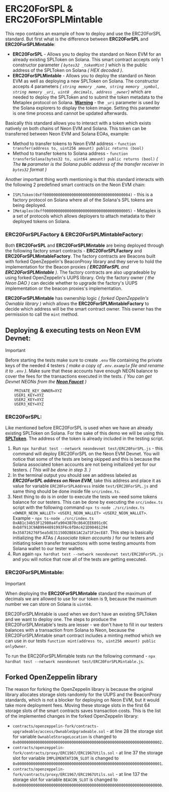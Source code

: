 # ERC20ForSPL & ERC20ForSPLMintable

This repo contains an example of how to deploy and use the ERC20ForSPL standard. But first what is the difference between **ERC20ForSPL** and **ERC20ForSPLMintable**:
* **ERC20ForSPL** - Allows you to deploy the standard on Neon EVM for an already existing SPLToken on Solana. This smart contract accepts only 1 constructor parameter _( `bytes32 _tokenMint` )_ which is the public address of the SPLToken on Solana _( HEX decoded )_.
* **ERC20ForSPLMintable** - Allows you to deploy the standard on Neon EVM as well as deploying a new SPLToken on Solana. The constructor accepts 4 parameters _( ` string memory _name, string memory _symbol, string memory _uri, uint8 _decimals, address _owner `)_ which are needed to deploy the SPLToken and to submit the token metadata to the Metaplex protocol on Solana. **<u>Warning</u>** - the `_uri` parameter is used by the Solana explorers to display the token image. Setting this parameter is one time process and cannot be updated afterwards.

Basically this standard allows you to interact with a token which exists natively on both chains of Neon EVM and Solana. This token can be transferred between Neon EVM and Solana EOAs, example:
* Method to transfer tokens to Neon EVM address - `function transfer(address to, uint256 amount) public returns (bool)`
* Method to transfer tokens to Solana address - `function transferSolana(bytes32 to, uint64 amount) public returns (bool)` _( The **to** parameter is the Solana public address of the transfer receiver in `bytes32` format )_

Another important thing worth mentioning is that this standard interacts with the following 2 predefined smart contracts on the Neon EVM chain:
* `ISPLToken(0xFf00000000000000000000000000000000000004)` - this is a factory protocol on Solana where all of the Solana's SPL tokens are being deployed.
* `IMetaplex(0xff00000000000000000000000000000000000005)` - Metaplex is a set of protocols which allows deployers to attach metadata to their deployed tokens on Solana.

### **ERC20ForSPLFactory** & **ERC20ForSPLMintableFactory**:
Both **ERC20ForSPL** and **ERC20ForSPLMintable** are being deployed through the following factory smart contracts - **ERC20ForSPLFactory** and **ERC20ForSPLMintableFactory**. The factory contracts are Beacons built with forked OpenZeppelin's BeaconProxy library and they serve to hold the implementation for the Beacon proxies _( **ERC20ForSPL** and **ERC20ForSPLMintable** )_. The factory contracts are also upgradeable by using forked OpenZeppelin's UUPS library. Only the factory owner _( the Neon DAO )_ can decide whether to upgrade the factory's UUPS implementation or the beacon proxies's implementation.

**ERC20ForSPLMintable** has ownership logic _( forked OpenZeppelin's Ownable library )_ which allows the **ERC20ForSPLMintableFactory** to decide which address will be the smart contract owner. This owner has the permission to call the `mint` method.

## Deploying & executing tests on Neon EVM Devnet:
> [!IMPORTANT]  
> Before starting the tests make sure to create `.env` file containing the private keys of the needed 4 testers _( make a copy of `.env.example` file and rename it to `.env` )_. Make sure that these accounts have enough NEON balance to cover the fees for the transactions executed in the tests. _( You can get Devnet NEONs from the **[Neon Faucet](https://neonfaucet.org)** )_
```
    PRIVATE_KEY_OWNER=XYZ
    USER1_KEY=XYZ
    USER2_KEY=XYZ
    USER3_KEY=XYZ
```

### ERC20ForSPL:
Like mentioned before ERC20ForSPL is used when we have an already existing SPLToken on Solana. For the sake of this demo we will be using this **[SPLToken](https://solscan.io/token/C5h24dhh9PjaVtHmf6CaqXbhi9SgrfwUSQt2MskWRLYr?cluster=devnet)**. The address of the token is already included in the testing script.
1. Run `npx hardhat test --network neondevnet test/ERC20ForSPL.js` - this command will deploy ERC20ForSPL on the Neon EVM Devnet. You will notice that some of the tests are being skipped and this is because the Solana associated token accounts are not being initialized yet for our testers. _( This will be done in step 3. )_
2. In the terminal output you should see an address labeled as _**ERC20ForSPL address on Neon EVM**_, take this address and place it as value for variable `ERC20ForSPLAddress` inside `test/ERC20ForSPL.js` and same thing should be done inside file `src/index.ts`.
3. Next thing to do is in order to execute the tests we need some tokens balance for our testers. This can be done by executing the `src/index.ts` script with the following command `npx ts-node ./src/index.ts <OWNER_NEON_WALLET> <USER1_NEON_WALLET> <USER2_NEON_WALLET>`. Example - `npx ts-node ./src/index.ts 0xAB1c34b53F12980a4fa9043B70c864CEE6891c0C 0xb8f913C9AB9944891993F6c6fDAc421D98461294 0x358726276F5ea5dE31150D2BE61AC2a71F2ecE87`. This step is basically initializing the ATAs _( Associate token accounts )_ for our testers and initiating token transfer transactions with some testing amounts from Solana wallet to our tester wallets.
4. Run again `npx hardhat test --network neondevnet test/ERC20ForSPL.js` and you will notice that now all of the tests are getting executed.

### ERC20ForSPLMintable:
> [!IMPORTANT]  
> When deploying the **ERC20ForSPLMintable** standard the maximum of decimals we are allowed to use for our token is 9, because the maximum number we can store on Solana is `uint64`.

ERC20ForSPLMintable is used when we don't have an existing SPLToken and we want to deploy one. The steps to produce the ERC20ForSPLMintable's tests are lesser - we don't have to fill in our testers balances with a transaction from Solana to Neon, because the ERC20ForSPLMintable smart contract includes a minting method which we can use in our tests `function mint(address to, uint256 amount) public onlyOwner`.

To run the ERC20ForSPLMintable tests run the following command - `npx hardhat test --network neondevnet test/ERC20ForSPLMintable.js`.

## Forked OpenZeppelin library
The reason for forking the OpenZeppelin library is because the original library allocates storage slots randomly for the UUPS and the BeaconProxy standards, which is not a blocker for deploying on Neon EVM, but it would take more deployment fees. Moving these storage slots in the first 64 storage slots of the smart contracts saves transaction costs. Тhis is the list of the implemented changes in the forked OpenZeppelin library:
* `contracts/openzeppelin-fork/contracts-upgradeable/access/OwnableUpgradeable.sol` - at line 28 the storage slot for variable `OwnableStorageLocation` is changed to `0x0000000000000000000000000000000000000000000000000000000000000002`.
* `contracts/openzeppelin-fork/contracts/proxy/ERC1967/ERC1967Utils.sol` - at line 37 the storage slot for variable `IMPLEMENTATION_SLOT` is changed to `0x0000000000000000000000000000000000000000000000000000000000000001`.
* `contracts/openzeppelin-fork/contracts/proxy/ERC1967/ERC1967Utils.sol` - at line 137 the storage slot for variable `BEACON_SLOT` is changed to `0x0000000000000000000000000000000000000000000000000000000000000000`.